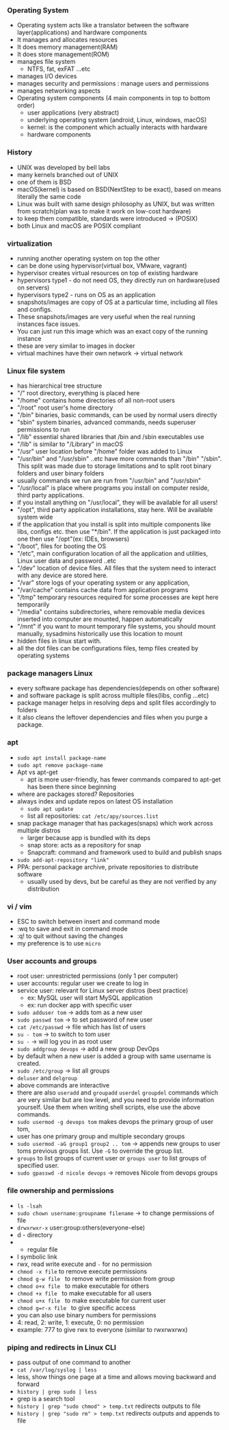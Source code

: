 ### Operating System
- Operating system acts like a translator between the software layer(applications) and hardware components
- It manages and allocates resources
- It does memory management(RAM)
- It does store management(ROM)
- manages file system
	- NTFS, fat, exFAT …etc
- manages I/O devices
- manages security and permissions : manage users and permissions
- manages networking aspects
- Operating system components (4 main components in top to bottom order)
	- user applications (very abstract)
	- underlying operating system (android, Linux, windows, macOS)
	- kernel: is the component which actually interacts with hardware
	- hardware components

### History
- UNIX was developed by bell labs
- many kernels branched out of UNIX
- one of them is BSD
- macOS(kernel) is based on BSD(NextStep to be exact), based on means literally the same code
- Linux was built with same design philosophy as UNIX, but was written from scratch(plan was to make it work on low-cost hardware)
- to keep them compatible, standards were introduced → (POSIX)
- both Linux and macOS are POSIX compliant

### virtualization
- running another operating system on top the other
- can be done using hypervisor(virtual box, VMware, vagrant)
- hypervisor creates virtual resources on top of existing hardware
- hypervisors type1 - do not need OS, they directly run on hardware(used on servers)
- hypervisors type2 - runs on OS as an application
- snapshots/images are copy of OS at a particular time, including all files and configs.
- These snapshots/images are very useful when the real running instances face issues. 
- You can just run this image which was an exact copy of the running instance
- these are very similar to images in docker
- virtual machines have their own network → virtual network

### Linux file system
- has hierarchical tree structure
- "/" root directory, everything is placed here
- "/home" contains home directories of all non-root users
- "/root" root user's home directory
- "/bin" binaries, basic commands, can be used by normal users directly
- "sbin" system binaries, advanced commands, needs superuser permissions to run
- "/lib" essential shared libraries that /bin and /sbin executables use
- "/lib" is similar to "/Library" in macOS
- "/usr" user location before "/home" folder was added to Linux
- "/usr/bin" and "/usr/sbin" ..etc have more commands than "/bin" "/sbin". This split was made due to storage limitations and to split root binary folders and user binary folders
- usually commands we run are run from "/usr/bin" and "/usr/sbin"
- "/usr/local" is place where programs you install on computer reside, third party applications.
- if you install anything on "/usr/local", they will be available for all users!
- "/opt", third party application installations, stay here. Will be available system wide
- if the application that you install is split into multiple components like libs, configs etc. then use "*/bin". If the application is just packaged into one then use "/opt"(ex: IDEs, browsers)
- "/boot", files for booting the OS
- "/etc", main configuration location of all the application and utilities, Linux user data and password ..etc
- "/dev" location of device files. All files that the system need to interact with any device are stored here.
- "/var" store logs of your operating system or any application, 
- "/var/cache" contains cache data from application programs
- "/tmp" temporary resources required for some processes are kept here temporarily
- "/media" contains subdirectories, where removable media devices inserted into computer are mounted, happen automatically
- "/mnt" if you want to mount temporary file systems, you should mount manually, sysadmins historically use this location to mount
- hidden files in linux start with.
- all the dot files can be configurations files, temp files created by operating systems

### package managers Linux
- every software package has dependencies(depends on other software)
- and software package is split across multiple files(libs, config …etc)
- package manager helps in resolving deps and split files accordingly to folders
- it also cleans the leftover dependencies and files when you purge a package.

### apt
- `sudo apt install package-name`
- `sudo apt remove package-name`
- Apt vs apt-get
	- apt is more user-friendly, has fewer commands compared to apt-get has been there since beginning
- where are packages stored? Repositories
- always index and update repos on latest OS installation
	- `sudo apt update`
	- list all repositories: `cat /etc/apy/sources.list`
- snap package manager that has packages(snaps) which work across multiple distros
	- larger because app is bundled with its deps
	- snap store: acts as a repository for snap
	- Snapcraft: command and framework used to build and publish snaps
- `sudo add-apt-repository "link"`
- PPA: personal package archive, private repositories to distribute software
	- usually used by devs, but be careful as they are not verified by any distribution

### vi / vim
- ESC to switch between insert and command mode
- :wq to save and exit in command mode
- :q! to quit without saving the changes
- my preference is to use `micro`

### User accounts and groups
- root user: unrestricted permissions (only 1 per computer)
- user accounts: regular user we create to log in
- service user: relevant for Linux server distros (best practice)
	- ex: MySQL user will start MySQL application
	- ex: run docker app with specific user
- `sudo adduser tom` → adds tom as a new user
- `sudo passwd tom` → to set password of new user
- `cat /etc/passwd` → file which has list of users
- `su - tom` → to switch to tom user
- `su -` → will log you in as root user
- `sudo addgroup devops` → add a new group DevOps
- by default when a new user is added a group with same username is created.
- `sudo /etc/group` → list all groups
- `deluser` and `delgroup`
- above commands are interactive
- there are also `useradd` and `groupadd` `userdel` `groupdel` commands which are very similar but are low level, and you need to provide information yourself. Use them when writing shell scripts, else use the above commands.
- `sudo usermod -g devops tom` makes devops the primary group of user tom,
- user has one primary group and multiple secondary groups
- `sudo usermod -aG group1 group2 .. tom` → appends new groups to user toms previous groups list. Use `-G` to override the group list.
- `groups` to list groups of current user or `groups user` to list groups of specified user.
- `sudo gpasswd -d nicole devops` → removes Nicole from devops groups

### file ownership and permissions
- `ls -lsah`
- `sudo chown username:groupname filename` → to change permissions of file
- `drwxrwxr-x` user:group:others(everyone-else)
- d - directory
- - regular file
- l symbolic link
- rwx, read write execute and `-` for no permission
- `chmod -x file` to remove execute permissions
- `chmod g-w file ` to remove write permission from group
- `chmod o+x file ` to make executable for others
- `chmod +x file ` to make executable for all users
- `chmod u+x file ` to make executable for current user
- `chmod g=r-x file ` to give specific access
- you can also use binary numbers for permissions
- 4: read, 2: write, 1: execute, 0: no permission
- example: 777 to give rwx to everyone (similar to rwxrwxrwx)

### piping and redirects in Linux CLI
- pass output of one command to another
- `cat /var/log/syslog | less`
- less, show things one page at a time and allows moving backward and forward
- `history | grep sudo | less`
- grep is a search tool
- `history | grep "sudo chmod" > temp.txt` redirects outputs to file
- `history | grep "sudo rm" > temp.txt` redirects outputs and appends to file